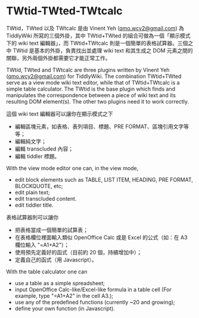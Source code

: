 TWtid-TWted-TWtcalc
===================
TWtid，TWted 以及 TWtcalc 是由 Vinent Yeh (qmo.wcy2@gmail.com) 為 TiddlyWiki 所寫的三個外掛，其中 TWtid+TWted 的組合可做為一個「顯示模式下的 wiki text 編輯器」，而 TWtid+TWtcalc 則是一個簡單的表格試算器。三個之中 TWtid 是基本的外掛，負責找出並處理 wiki text 和其生成之 DOM 元素之間的關聯，另外兩個外掛都需要它才能正常工作。

TWtid, TWted and TWtcalc are three plugins written by Vinent Yeh (qmo.wcy2@gmail.com) for TiddlyWiki. The combination TWtid+TWted serve as a view mode wiki text editor, while that of TWtid+TWtcalc is a simple table calculator. The TWtid is the base plugin which finds and manipulates the correspondence between a piece of wiki text and its resulting DOM element(s). The other two plugins need it to work correctly.

這個 wiki text 編輯器可以讓你在顯示模式之下
* 編輯區塊元素，如表格、表列項目、標題、PRE FORMAT、區塊引用文字等等；
* 編輯純文字；
* 編輯 transcluded 內容；
* 編輯 tiddler 標題。

With the view mode editor one can, in the view mode,
* edit block elements such as TABLE, LIST ITEM, HEADING, PRE FORMAT, BLOCKQUOTE, etc;
* edit plain text;
* edit transcluded content.
* edit tiddler title.

表格試算器則可以讓你
* 把表格當成一個簡單的試算表；
* 在表格欄位裡面輸入類似 OpenOffice Calc 或是 Excel 的公式（如：在 A3 欄位輸入 "=A1+A2"）；
* 使用預先定義好的函式（目前約 20 個，持續增加中）；
* 定義自己的函式（用 Javascript）。

With the table calculator one can
* use a table as a simple spreadsheet;
* input OpenOffice Calc-like/Excel-like formula in a table cell (For example, type "=A1+A2" in the cell A3.);
* use any of the predefined functions (currently ~20 and growing);
* define your own function (in Javascript).

